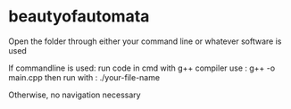 # beautyofautomata

Open the folder through either your command line or whatever software is used

If commandline is used:
run code in cmd with g++ compiler
use : g++ -o <your-file-name> main.cpp
then run with : ./your-file-name

Otherwise, no navigation necessary
